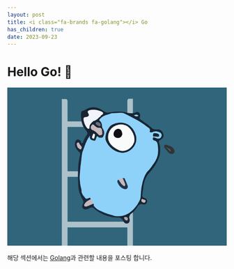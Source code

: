 ```yaml
---
layout: post
title: <i class="fa-brands fa-golang"></i> Go
has_children: true
date: 2023-09-23
---
```


# Hello Go! 👋

![Alt text](../../assets/images/go/image.png)

해당 섹션에서는 [Golang](https://go.dev/)과 관련할 내용을 포스팅 합니다. 